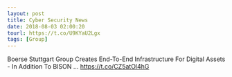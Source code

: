 ```yaml
---
layout: post
title: Cyber Security News
date: 2018-08-03 02:00:20
tourl: https://t.co/U9KYaU2Lgx
tags: [Group]
---
```

Boerse Stuttgart Group Creates End-To-End Infrastructure For Digital Assets - In Addition To BISON ... https://t.co/CZ5atOl4hG